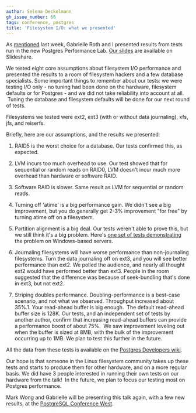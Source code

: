 ```yaml
---
author: Selena Deckelmann
gh_issue_number: 66
tags: conference, postgres
title: 'Filesystem I/O: what we presented'
---
```




As [mentioned](http://blog.endpoint.com/2008/09/fun-with-72gb-of-disk-filesystem.html) last week, Gabrielle Roth and I presented results from tests run in the new Postgres Performance Lab. [Our slides](http://www.slideshare.net/selenamarie/filesystem-io-from-a-database-perspective-presentation/) are available on Slideshare.

We tested eight core assumptions about filesystem I/O performance and presented the results to a room of filesystem hackers and a few database specialists. Some important things to remember about our tests: we were testing I/O only - no tuning had been done on the hardware, filesystem defaults or for Postgres - and we did not take reliability into account at all.  Tuning the database and filesystem defaults will be done for our next round of tests.

Filesystems we tested were ext2, ext3 (with or without data journaling), xfs, jfs, and reiserfs.

Briefly, here are our assumptions, and the results we presented:

1. RAID5 is the worst choice for a database. Our tests confirmed this, as expected.

1. LVM incurs too much overhead to use. Our test showed that for sequential or random reads on RAID0, LVM doesn't incur much more overhead than hardware or software RAID.

1. Software RAID is slower. Same result as LVM for sequential or random reads.

1. Turning off 'atime' is a big performance gain. We didn't see a big improvement, but you do generally get 2-3% improvement "for free" by turning atime off on a filesystem.

1. Partition alignment is a big deal. Our tests weren't able to prove this, but we still think it's a big problem. Here's [one set of tests demonstrating](http://sqlblog.com/blogs/linchi_shea/archive/2007/02/01/performance-impact-of-disk-misalignment.aspx) the problem on Windows-based servers.

1. Journaling filesystems will have worse performance than non-journaling filesystems. Turn the data journaling off on ext3, and you will see better performance than ext2. We polled the audience, and nearly all thought ext2 would have performed better than ext3. People in the room suggested that the difference was because of seek-bundling that's done in ext3, but not ext2.

1. Striping doubles performance. Doubling-performance is a best-case scenario, and not what we observed. Throughput increased about 35%.1. Your read-ahead buffer is big enough.  The default read-ahead buffer size is 128K. Our tests, and an independent set of tests by another author, confirm that increasing read-ahead buffers can provide a performance boost of about 75%.  We saw improvement leveling out when the buffer is sized at 8MB, with the bulk of the improvement occurring up to 1MB. We plan to test this further in the future.

All the data from these tests is available on the [Postgres Developers wiki](http://wiki.postgresql.org/wiki/HP_ProLiant_DL380_G5_Tuning_Guide).

Our hope is that someone in the Linux filesystem community takes up these tests and starts to produce them for other hardware, and on a more regular basis. We did have 3 people interested in running their own tests on our hardware from the talk!  In the future, we plan to focus our testing most on Postgres performance.

Mark Wong and Gabrielle will be presenting this talk again, with a few new results, at the [PostgreSQL Conference West](http://postgresqlconference.org/west08/talks/).


